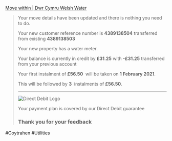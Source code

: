 [Move within | Dwr Cymru Welsh Water](https://contact.dwrcymru.com/en/customer-moves/move-within?success=true&tokens=ibuYo2h2KMr13fmqRxizuxV_P1GyyHUeNEE17Fd4P_98-l8pAd6yoEP4mzkXeA5HxLHJYTLGuCnfxoUuqN-fA3eD0D9e27cNl2lJfJTQdRbTES-SdwEOe1tKwxLhvlIxt_izNRP29fl1IbC4yccHcKyCg-GqSA4zvwswxb6W_CmlBBe5Kox21fWr1C4bSLxqBBXqz3zfL1u2DZN1sbU2QDpIHriUm09KTDj9Mn6CpvObCur_c-j9BaSqISMUgl9AUu42Z7NXVAYc4FF_bal_7GzWvIcO9EL8zf4muJfR1MVR5mG2OhQbSkMsEJMWLP4bppVpUImreJKZOl53uBh_OWTkThphVKCN8E8Ygqf2lgx0J30KbfFAf3s4Bm59kR4nGqYnV1mGk3nlKAscV9K5nhgXhjRJesRgYLMPbUwALMpXUZEkTCb66nVy28q6xNJnWUcARQSAz9nw7BaAtZeM-ew2l5rTAPfW7TTatM35a1QMIu4ZYPqUc66kT5H1CPhdID2af_P2QIFFcdXMRJNUbc8gxx2bdr7-blxv70vtaQXl7qVtniezLGxGKOi96DgWv8BFOUsJoo86WX-Btgryi3_utfDhTjMBBuLD11R7x0-X4LpB3vwUo6dwn3n2RJuSnB1Z-QIKeAgQHXZiDBbOoKFWB2nD-84wSJUsb6tbDWQtQkCw8lCD0S3CujCCnJtXRlqHD3JlSbUn0yHGqffO5d59OScPHWniwTSaTpwPE1kV4RhTF28_1f-pVrVkEvPBQD-wAwEqDmtLGtBOcWgpdbaPC_iltdZZO7C6PhiOX-UXzZcz-33FOp7MFOnb8_KLtiRCtju30pIdIXKANHOOaqhEoOOrk73SuUQz8TnaKLBO6ik0iE64DyJs-Rf-0eP-FRDfSSnfouQ4BWjBQ9S7Y2mNwnAWhUTVvGmNA6Q84NXgt4zZ05lrBnObhqkTaiPvRNOsjhmT8SwppdL5zdbJn4qc5pKhFmMoTfy5oS5-ZgUpBoxXNxmKrfVm8Ee2IV1xnSaI4WEbe1NNFB9htotXkniVoU3lQ5XsDSUdXFZ_qTZ2BaXanS_OsImFoIbN4wSbq7cDsL-kNADIwcOHeBaLLAD_4LCAhqjdGMImt-AahHIHdmRksyuwkhvf2IUdNFzJgnFLcxQWDvCl3BILaVAuPMQl9QhyQInLfRriNH6JNxAY9FBZOMBrFdVFVkuxrqlQeV34iS1jy5Qsjs4gtIqFu3_DoH4CePFIm-TLc6hCElUVPpemN8Fqc4Pv35bVQ1wBRhGj7wBGA7rlrteywTlK91WRRUv_mUbDlIgRHTMAWdMlhRRIo0HMdzla5n2i1Ak5RMBX8mqhBfwbE2zF0G4hFqnsmPBbzFjTBoM_zFrV3IFFoP1cK9H7warw9yTwvczAroZV7k6qDA7roU3d1M_T7tuawrBqO743XKeK3DDBOrvcj9U1q64lmv5qhgxb83MqOqiz0kjyrolLmHtkqVL7L5oI0M5ZhP4tIbVGNlMp1Xdp5DJfeD8PTmZ_Qm6BvKFoDFVQ-EKc8TAxXNscmjAeFvXbstfG8jvgzoPw0ZrZPrw8-A6EM9_jqxiLtJW0J06o0)

> Your move details have been updated and there is nothing you need to do.
> 
> Your new customer reference number is **4389138504** transferred from existing **4389138503**
> 
> Your new property has a water meter.
> 
> Your balance is currently in credit by **£31.25** with **\-£31.25** transferred from your previous account
> 
> Your first instalment of **£56.50**  will be taken on **1 February 2021**.
> 
> This will be followed by **3**  instalments of **£56.50**.
> 
> * * *
> 
> ![Direct Debit Logo](https://contact.dwrcymru.com/-/media/Project/Images/Forms/Direct-Debit/direct_debit_black.ashx?la=en&h=33&w=100&mw=100&hash=8C49E3175450F2909983198BAC571E33497287C7)
> 
> Your payment plan is covered by our Direct Debit guarantee
> 
>  
> 
> ### Thank you for your feedback

#Coytrahen #Utilities
